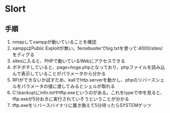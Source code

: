# Slort
## 手順
1. nmapしてxamppが動いていることを確認
2. xamppはPublic Exploitが無い。feroxbusterでbig.txtを使って:4000/sites/をディグる
3. sitesに入ると、PHPで動いているWebにアクセスできる
4. ポチポチしていると、page=hoge.phpとなっており、phpファイルを読み込んで表示していることがパラメータから分かる
5. RFIができないか試すため、kaliでhttp.serverを動かし、phpのリバースシェルをパラメータの値に渡してみるとシェルが取れる
6. C:\backup\にinfo.txtやtftp.exeというのがある。これをtypeで中を見ると、tftp.exeが5分おきに実行されていそうということが分かる
7. tftp.exeをリバースバイナリに置き換えて5分待ったらSYSTEMゲッツ